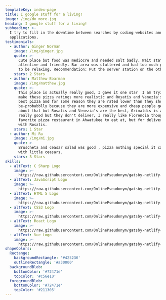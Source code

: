 ```yaml
---
templateKey: index-page
title: I google stuff for a living!
image: /img/do_more.jpg
heading: I google stuff for a living!
subheading: >-
  I try to fill in the downtime between searches by coding websites and
  applications.
testimonials:
  - author: Ginger Norman
    image: /img/ginger.jpg
    quote: >-
      Cute place but food was mediocre and needed salt badly. Wait staff were
      attentive and friendly. Bar area was cluttered and had too much going on
      to be relaxing. Recommendation: Put the server station on the other side.
    stars: 2 Stars
  - author: Matthew Boarman
    image: /img/matthew.jpg
    quote: >-
      This place is actually really good, I gave it one star  I am trying to
      make these pizza ratings more realistic and Rosatis and Venezia's have the
      best pizza and for some reason they are rated lower than they should
      be-probabblly because they are more expensive and cheap people get angry
      about that but Rosatis and Venezia's are the best, Grimaldis is also
      really good but they don't deliver, I really like Florencia though- its my
      favorite pizza restaurant in Ahwatukee to eat at, but for delivery I go
      with Rosatis.
    stars: 1 Star
  - author: Mi Ra
    image: /img/mi.jpg
    quote: >-
      Bruscheta and ceasar salad was good , pizza nothing special it can compete
      with little ceasars.
    stars: 3 Stars
skills:
  - altText: C Sharp Logo
    image: >-
      https://raw.githubusercontent.com/OnlinePseudonym/gatsby-netlify-portfolio/master/static/img/C-Sharp-01.svg?sanitize=true
  - altText: JavaScript Logo
    image: >-
      https://raw.githubusercontent.com/OnlinePseudonym/gatsby-netlify-portfolio/master/static/img/javascript-js-seeklogo.com.svg?sanitize=true
  - altText: HTML 5 Logo
    image: >-
      https://raw.githubusercontent.com/OnlinePseudonym/gatsby-netlify-portfolio/master/static/img/HTML5%20Logo%20Badge.svg?sanitize=true
  - altText: CSS3 Logo
    image: >-
      https://raw.githubusercontent.com/OnlinePseudonym/gatsby-netlify-portfolio/master/static/img/CSS3_logo_and_wordmark.svg?sanitize=true
  - altText: React Logo
    image: >-
      https://raw.githubusercontent.com/OnlinePseudonym/gatsby-netlify-portfolio/master/static/img/React-icon.svg?sanitize=true
  - altText: Vue Logo
    image: >-
      https://raw.githubusercontent.com/OnlinePseudonym/gatsby-netlify-portfolio/master/static/img/Vue.js_Logo.svg?sanitize=true
shapeColors:
  Rectange:
    backgroundRectangle: '#425230'
    outlineRectangle: '#a30000'
  backgroundBlob:
    bottomColor: '#72471e'
    topColor: '#c56e10'
  foregroundBlob:
    bottomColor: '#72471e'
    topColor: '#211305'
---
```


